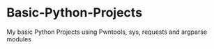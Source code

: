 # Basic-Python-Projects
My basic Python Projects using Pwntools, sys, requests and argparse modules
